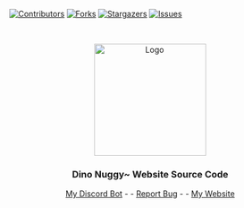[![Contributors][contributors-shield]][contributors-url]
[![Forks][forks-shield]][forks-url]
[![Stargazers][stars-shield]][stars-url]
[![Issues][issues-shield]][issues-url]




<br />
<p align="center">
  <a href="https://github.com/DinoNuggyChan/PythonMusicPlayer">
    <img src="https://i.imgur.com/jRGxzZS.gif" alt="Logo" width="200" height="200">
  </a>

  <h3 align="center">Dino Nuggy~ Website Source Code</h3>

  <p align="center">
    <a href="https://nuggetbot.xyz">My Discord Bot</a>
    -  
    -
    <a href="https://github.com/DinoNuggyChan/PythonMusicPlayer/issues">Report Bug</a>
    -
    -
    <a href="https://www.nuggy.space/">My Website</a>
  </p>
</p>


[contributors-shield]: https://img.shields.io/github/contributors/DinoNuggyChan/PythonMusicPlayer.svg?style=for-the-badge
[contributors-url]: https://github.com/DinoNuggyChan/PythonMusicPlayer/graphs/contributors
[forks-shield]: https://img.shields.io/github/forks/DinoNuggyChan/PythonMusicPlayer.svg?style=for-the-badge
[forks-url]: https://github.com/DinoNuggyChan/PythonMusicPlayer/network/members
[stars-shield]: https://img.shields.io/github/stars/DinoNuggyChan/PythonMusicPlayer.svg?style=for-the-badge
[stars-url]: https://github.com/DinoNuggyChan/PythonMusicPlayer/stargazers
[issues-shield]: https://img.shields.io/github/issues/DinoNuggyChan/PythonMusicPlayer.svg?style=for-the-badge
[issues-url]: https://github.com/DinoNuggyChan/PythonMusicPlayer/issues
 
